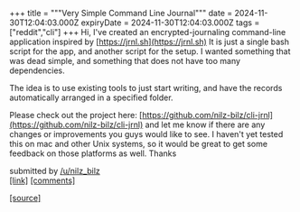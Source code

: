 +++
title = """Very Simple Command Line Journal"""
date = 2024-11-30T12:04:03.000Z
expiryDate = 2024-11-30T12:04:03.000Z
tags = ["reddit","cli"]
+++
Hi, I've created an encrypted-journaling command-line application inspired by [https://jrnl.sh](https://jrnl.sh) It is just a single bash script for the app, and another script for the setup. I wanted something that was dead simple, and something that does not have too many dependencies.

The idea is to use existing tools to just start writing, and have the records automatically arranged in a specified folder.

Please check out the project here: [https://github.com/nilz-bilz/cli-jrnl](https://github.com/nilz-bilz/cli-jrnl) and let me know if there are any changes or improvements you guys would like to see. I haven't yet tested this on mac and other Unix systems, so it would be great to get some feedback on those platforms as well. Thanks

submitted by [/u/nilz\_bilz](https://www.reddit.com/user/nilz_bilz)  
[\[link\]](https://www.reddit.com/r/commandline/comments/1h3b6uq/very_simple_command_line_journal/) [\[comments\]](https://www.reddit.com/r/commandline/comments/1h3b6uq/very_simple_command_line_journal/)

[[source]](https://www.reddit.com/r/commandline/comments/1h3b6uq/very_simple_command_line_journal/)
